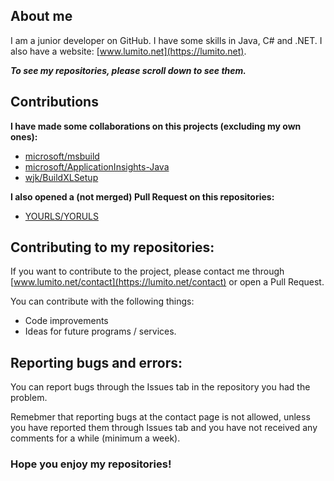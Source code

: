 ## About me
I am a junior developer on GitHub. I have some skills in Java, C# and .NET. I also have a website: [www.lumito.net](https://lumito.net).

***To see my repositories, please scroll down to see them.***

## Contributions
**I have made some collaborations on this projects (excluding my own ones):**

-   [microsoft/msbuild](https://github.com/microsoft/msbuild)
-   [microsoft/ApplicationInsights-Java](https://github.com/microsoft/ApplicationInsights-Java)
-   [wjk/BuildXLSetup](https://github.com/wjk/BuildXLSetup)

**I also opened a (not merged) Pull Request on this repositories:**

-   [YOURLS/YORULS](https://github.com/YOURLS/YOURLS)

## Contributing to my repositories:
If you want to contribute to the project, please contact me through [www.lumito.net/contact](https://lumito.net/contact) or open a Pull Request.

You can contribute with the following things:

-   Code improvements
-   Ideas for future programs / services.

## Reporting bugs and errors:
You can report bugs through the Issues tab in the repository you had the problem.

Remebmer that reporting bugs at the contact page is not allowed, unless you have reported them through Issues tab and you have not received any comments for a while (minimum a week).

### Hope you enjoy my repositories!

<!--
**LumitoLuma/LumitoLuma** is a ✨ _special_ ✨ repository because its `README.md` (this file) appears on your GitHub profile.

Here are some ideas to get you started:

- 🔭 I’m currently working on ...
- 🌱 I’m currently learning ...
- 👯 I’m looking to collaborate on ...
- 🤔 I’m looking for help with ...
- 💬 Ask me about ...
- 📫 How to reach me: ...
- 😄 Pronouns: ...
- ⚡ Fun fact: ...
-->
